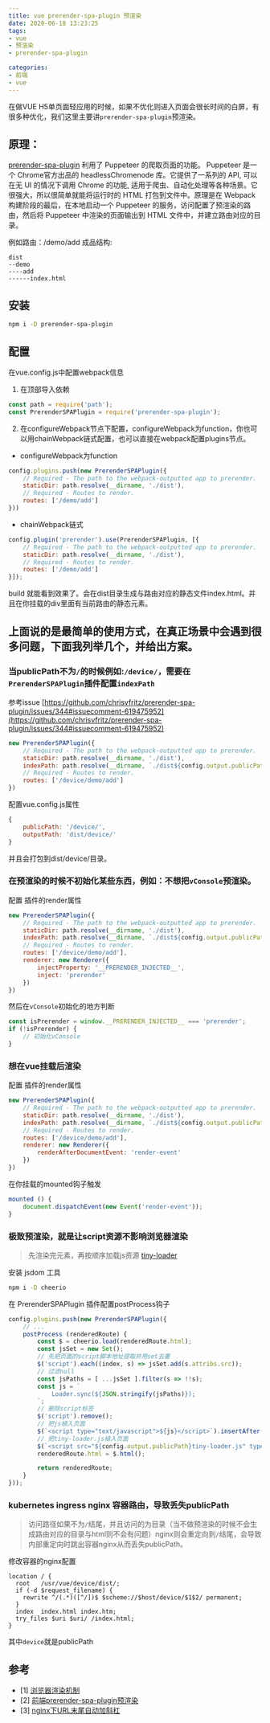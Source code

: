 ```yaml
---
title: vue prerender-spa-plugin 预渲染
date: 2020-06-18 13:23:25
tags:
- vue
- 预渲染
- prerender-spa-plugin

categories:
- 前端
- vue
---
```


在做VUE H5单页面轻应用的时候，如果不优化则进入页面会很长时间的白屏，有很多种优化，我们这里主要讲`prerender-spa-plugin`预渲染。

## 原理：
[prerender-spa-plugin](https://github.com/chrisvfritz/prerender-spa-plugin) 利用了 Puppeteer 的爬取页面的功能。 Puppeteer 是一个 Chrome官方出品的 headlessChromenode 库。它提供了一系列的 API, 可以在无 UI 的情况下调用 Chrome 的功能, 适用于爬虫、自动化处理等各种场景。它很强大，所以很简单就能将运行时的 HTML 打包到文件中。原理是在 Webpack 构建阶段的最后，在本地启动一个 Puppeteer 的服务，访问配置了预渲染的路由，然后将 Puppeteer 中渲染的页面输出到 HTML 文件中，并建立路由对应的目录。
    
例如路由：/demo/add 成品结构:

    dist
    --demo
    ----add
    ------index.html
    
## 安装
```bash
npm i -D prerender-spa-plugin
```

## 配置
在vue.config.js中配置webpack信息

1. 在顶部导入依赖
```js
const path = require('path');
const PrerenderSPAPlugin = require('prerender-spa-plugin');
```

2. 在configureWebpack节点下配置，configureWebpack为function，你也可以用chainWebpack链式配置，也可以直接在webpack配置plugins节点。
 
- configureWebpack为function
```js
config.plugins.push(new PrerenderSPAPlugin({
    // Required - The path to the webpack-outputted app to prerender.
    staticDir: path.resolve(__dirname, './dist'),
    // Required - Routes to render.
    routes: ['/demo/add']
}))
```
- chainWebpack链式
```js
config.plugin('prerender').use(PrerenderSPAPlugin, [{
    // Required - The path to the webpack-outputted app to prerender.
    staticDir: path.resolve(__dirname, './dist'),
    // Required - Routes to render.
    routes: ['/demo/add']
}]);
```

build 就能看到效果了。会在dist目录生成与路由对应的静态文件index.html。并且在你挂载的div里面有当前路由的静态元素。

##  上面说的是最简单的使用方式，在真正场景中会遇到很多问题，下面我列举几个，并给出方案。

### 当publicPath不为`/`的时候例如:`/device/`，需要在`PrerenderSPAPlugin`插件配置`indexPath`
参考issue [https://github.com/chrisvfritz/prerender-spa-plugin/issues/344#issuecomment-619475952](https://github.com/chrisvfritz/prerender-spa-plugin/issues/344#issuecomment-619475952) 
```js
new PrerenderSPAPlugin({
    // Required - The path to the webpack-outputted app to prerender.
    staticDir: path.resolve(__dirname, './dist'),
    indexPath: path.resolve(__dirname, `./dist${config.output.publicPath}index.html`),
    // Required - Routes to render.
    routes: ['/device/demo/add']
})
```
配置vue.config.js属性
```js
{
    publicPath: '/device/',
    outputPath: 'dist/device/'
}
``` 
并且会打包到dist/device/目录。

### 在预渲染的时候不初始化某些东西，例如：不想把`vConsole`预渲染。
配置 插件的render属性
```js
new PrerenderSPAPlugin({
    // Required - The path to the webpack-outputted app to prerender.
    staticDir: path.resolve(__dirname, './dist'),
    indexPath: path.resolve(__dirname, `./dist${config.output.publicPath}index.html`),
    // Required - Routes to render.
    routes: ['/device/demo/add'],
    renderer: new Renderer({
        injectProperty: '__PRERENDER_INJECTED__',
        inject: 'prerender'
    })
})
```
然后在`vConsole`初始化的地方判断
```js
const isPrerender = window.__PRERENDER_INJECTED__ === 'prerender';
if (!isPrerender) {
    // 初始化vConsole
}
```

### 想在vue挂载后渲染
配置 插件的render属性
```js
new PrerenderSPAPlugin({
    // Required - The path to the webpack-outputted app to prerender.
    staticDir: path.resolve(__dirname, './dist'),
    indexPath: path.resolve(__dirname, `./dist${config.output.publicPath}index.html`),
    // Required - Routes to render.
    routes: ['/device/demo/add'],
    renderer: new Renderer({
        renderAfterDocumentEvent: 'render-event'
    })
})
```
在你挂载的mounted钩子触发
```js
mounted () {
    document.dispatchEvent(new Event('render-event'));
}
```

### 极致预渲染，就是让script资源不影响浏览器渲染
> 先渲染完元素，再按顺序加载js资源 [tiny-loader](https://github.com/youzan/tiny-loader.js)


安装 jsdom 工具
```bash
npm i -D cheerio
```
在 PrerenderSPAPlugin 插件配置postProcess钩子
```js
config.plugins.push(new PrerenderSPAPlugin({
    // ...
    postProcess (renderedRoute) {
        const $ = cheerio.load(renderedRoute.html);
        const jsSet = new Set();
        // 先把页面的script脚本地址提取并用set去重
        $('script').each((index, s) => jsSet.add(s.attribs.src));
        // 过滤null
        const jsPaths = [ ...jsSet ].filter(s => !!s);
        const js = `
            Loader.sync(${JSON.stringify(jsPaths)});
        `;
        // 删除script标签
        $('script').remove();
        // 把js植入页面
        $(`<script type="text/javascript">${js}</script>`).insertAfter('body');
        // 把tiny-loader.js植入页面
        $(`<script src="${config.output.publicPath}tiny-loader.js" type="text/javascript"></script>`).insertAfter('body');
        renderedRoute.html = $.html();

        return renderedRoute;
    }
}));
```

### kubernetes ingress nginx 容器路由，导致丢失publicPath
> 访问路径如果不为`/`结尾，并且访问的为目录（当不做预渲染的时候不会生成路由对应的目录与html则不会有问题）nginx则会重定向到`/`结尾，会导致
> 内部重定向时跳出容器nginx从而丢失publicPath。

修改容器的nginx配置
```.env
location / {
  root   /usr/vue/device/dist/;
  if (-d $request_filename) {
    rewrite ^/(.*)([^/])$ $scheme://$host/device/$1$2/ permanent;
  }
  index  index.html index.htm;
  try_files $uri $uri/ /index.html;
}
```
其中`device`就是publicPath


## 参考

- [1] [浏览器渲染机制](https://segmentfault.com/a/1190000004292479)
- [2] [前端prerender-spa-plugin预渲染](https://segmentfault.com/a/1190000018182165?utm_source=tag-newest)
- [3] [nginx下URL末尾自动加斜杠](https://www.cnblogs.com/z-books/p/12410840.html)

